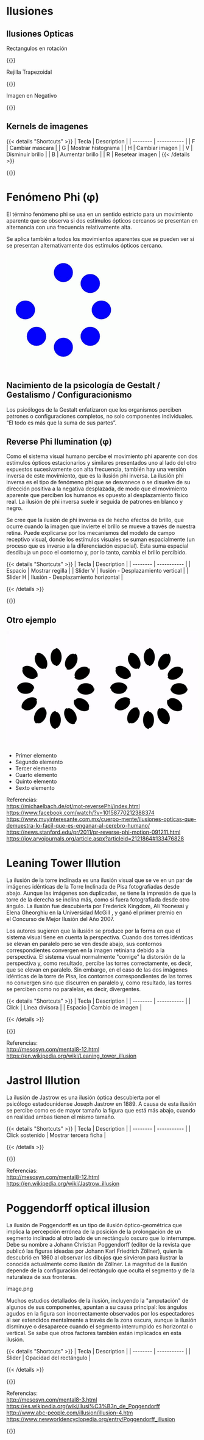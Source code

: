 # Ilusiones

## Ilusiones Opticas

Rectangulos en rotación

{{<p5-iframe ver="1.4.2" sketch="/sketches/rotating_rectangles.js" >}}

Rejilla Trapezoidal

{{<p5-iframe ver="1.4.2" sketch="/sketches/trapezoidal_grid.js" >}}

Imagen en Negativo

{{<p5-iframe ver="1.4.2" sketch="/sketches/negative_illusion.js" >}}

## Kernels de imagenes

{{< details "Shortcuts" >}}
| Tecla | Description |
| -------- | ----------- |
| F | Cambiar mascara |
| G | Mostrar histograma |
| H | Cambiar imagen |
| V | Disminuir brillo |
| B | Aumentar brillo |
| R | Resetear imagen |
{{< /details >}}

{{<p5-iframe ver="1.4.2" sketch="/sketches/convolutions.js" >}}



# Fenómeno Phi (φ)
El término fenómeno phi se usa en un sentido estricto para un movimiento aparente que se observa si dos estímulos ópticos cercanos se presentan en alternancia con una frecuencia relativamente alta.

Se aplica también a todos los movimientos aparentes que se pueden ver si se presentan alternativamente dos estímulos ópticos cercano.

<img src='/assets/gif/reversePhi1.gif' width="300" height="300" />

## Nacimiento de la psicología de Gestalt / Gestalismo / Configuracionismo

Los psicólogos de la Gestalt enfatizaron que los organismos perciben patrones o configuraciones completos, no solo componentes individuales.
“El todo es más que la suma de sus partes”.

## Reverse Phi Ilumination (φ)

Como el sistema visual humano percibe el movimiento phi aparente con dos estímulos ópticos estacionarios y similares presentados uno al lado del otro expuestos sucesivamente con alta frecuencia, también hay una versión inversa de este movimiento, que es la ilusión phi inversa. La ilusión phi inversa es el tipo de fenómeno phi que se desvanece o se disuelve de su dirección positiva a la negativa desplazada, de modo que el movimiento aparente que perciben los humanos es opuesto al desplazamiento físico real. La ilusión de phi inversa suele ir seguida de patrones en blanco y negro.

Se cree que la ilusión de phi inversa es de hecho efectos de brillo, que ocurre cuando la imagen que invierte el brillo se mueve a través de nuestra retina. Puede explicarse por los mecanismos del modelo de campo receptivo visual, donde los estímulos visuales se suman espacialmente (un proceso que es inverso a la diferenciación espacial). Esta suma espacial desdibuja un poco el contorno y, por lo tanto, cambia el brillo percibido.

{{< details "Shortcuts" >}}
| Tecla | Description |
| -------- | ----------- |
| Espacio | Mostrar regilla |
| Slider V | Ilusión - Desplazamiento vertical |
| Slider H | Ilusión - Desplazamiento horizontal |

{{< /details >}}

{{<p5-iframe ver="1.4.2" sketch="/sketches/reverse_Phi_Illumination.js">}} </br>
 
 
 
## Otro ejemplo

<img src='/assets/gif/reversePhi2.gif' width="600" height="300" /> 

<ul style="list-style-image:url('/assets/image/icon.png');">
  <li> Primer elemento</li>
  <li> Segundo elemento</li>
  <li> Tercer elemento</li>
  <li> Cuarto elemento</li>
  <li> Quinto elemento</li>
  <li> Sexto elemento</li>
</ul>

Referencias: </br>
https://michaelbach.de/ot/mot-reversePhi/index.html </br>
https://www.facebook.com/watch/?v=10158770212388374  </br>
https://www.muyinteresante.com.mx/cuerpo-mente/ilusiones-opticas-que-demuestra-lo-facil-que-es-enganar-al-cerebro-humano/ </br>
https://news.stanford.edu/pr/2011/pr-reverse-phi-motion-091211.html  </br>
https://jov.arvojournals.org/article.aspx?articleid=2121864#133476828  </br>


# Leaning Tower Illution

La ilusión de la torre inclinada es una ilusión visual que se ve en un par de imágenes idénticas de la Torre Inclinada de Pisa fotografiadas desde abajo. Aunque las imágenes son duplicadas, se tiene la impresión de que la torre de la derecha se inclina más, como si fuera fotografiada desde otro ángulo. La ilusión fue descubierta por Frederick Kingdom, Ali Yoonessi y Elena Gheorghiu en la Universidad McGill , y ganó el primer premio en el Concurso de Mejor Ilusión del Año 2007.

Los autores sugieren que la ilusión se produce por la forma en que el sistema visual tiene en cuenta la perspectiva. Cuando dos torres idénticas se elevan en paralelo pero se ven desde abajo, sus contornos correspondientes convergen en la imagen retiniana debido a la perspectiva. El sistema visual normalmente "corrige" la distorsión de la perspectiva y, como resultado, percibe las torres correctamente, es decir, que se elevan en paralelo. Sin embargo, en el caso de las dos imágenes idénticas de la torre de Pisa, los contornos correspondientes de las torres no convergen sino que discurren en paralelo y, como resultado, las torres se perciben como no paralelas, es decir, divergentes.

{{< details "Shortcuts" >}}
| Tecla | Description |
| -------- | ----------- |
| Click | Línea divisora |
| Espacio | Cambio de imagen |

{{< /details >}}

{{<p5-iframe ver="1.4.2" sketch="/sketches/leaning_Tower_Illution.js">}}

Referencias: </br>
http://mesosyn.com/mental8-12.html </br>
https://en.wikipedia.org/wiki/Leaning_tower_illusion </br>

# Jastrol Illution

La ilusión de Jastrow es una ilusión óptica descubierta por el psicólogo estadounidense Joseph Jastrow en 1889. A causa de esta ilusión se percibe como es de mayor tamaño la figura que está más abajo, cuando en realidad ambas tienen el mismo tamaño.

{{< details "Shortcuts" >}}
| Tecla | Description |
| -------- | ----------- |
| Click sostenido | Mostrar tercera ficha |

{{< /details >}}

{{<p5-iframe ver="1.4.2" sketch="/sketches/jastrol_Illution.js">}}

Referencias: </br>
http://mesosyn.com/mental8-12.html </br>
https://en.wikipedia.org/wiki/Jastrow_illusion </br>


# Poggendorff optical illusion

La ilusión de Poggendorff es un tipo de ilusión óptico-geométrica que implica la percepción errónea de la posición de la prolongación de un segmento inclinado al otro lado de un rectángulo oscuro que lo interrumpe. Debe su nombre a Johann Christian Poggendorff (editor de la revista que publicó las figuras ideadas por Johann Karl Friedrich Zöllner), quien la descubrió en 1860 al observar los dibujos que sirvieron para ilustrar la conocida actualmente como ilusión de Zöllner. La magnitud de la ilusión depende de la configuración del rectángulo que oculta el segmento y de la naturaleza de sus fronteras.

image.png

Muchos estudios detallados de la ilusión, incluyendo la "amputación" de algunos de sus componentes,​ apuntan a su causa principal: los ángulos agudos en la figura son incorrectamente observados por los espectadores al ser extendidos mentalmente​ a través de la zona oscura, aunque la ilusión disminuye o desaparece cuando el segmento interrumpido es horizontal o vertical. Se sabe que otros factores también están implicados en esta ilusión.​

{{< details "Shortcuts" >}}
| Tecla | Description |
| -------- | ----------- |
| Slider | Opacidad del rectángulo |

{{< /details >}}

{{<p5-iframe ver="1.4.2" sketch="/sketches/poggendorf_Illusion.js">}}

Referencias: </br>
http://mesosyn.com/mental8-3.html </br>
https://es.wikipedia.org/wiki/Ilusi%C3%B3n_de_Poggendorff </br>
http://www.abc-people.com/illusion/illusion-4.htm </br>
https://www.newworldencyclopedia.org/entry/Poggendorff_illusion </br>



{{<p5-iframe ver="1.4.2" sketch="/sketches/sound_Illution.js">}}

